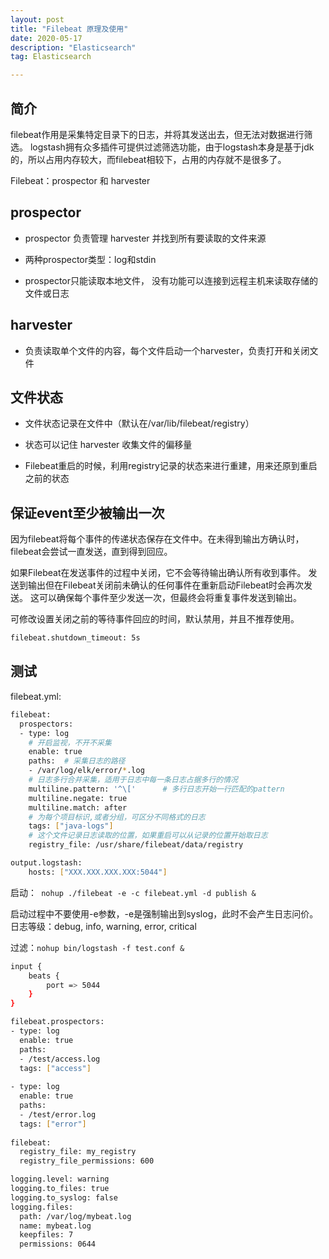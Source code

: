 ```yaml
---
layout: post
title: "Filebeat 原理及使用"
date: 2020-05-17
description: "Elasticsearch"
tag: Elasticsearch

---
```



## 简介

filebeat作用是采集特定目录下的日志，并将其发送出去，但无法对数据进行筛选。
logstash拥有众多插件可提供过滤筛选功能，由于logstash本身是基于jdk的，所以占用内存较大，而filebeat相较下，占用的内存就不是很多了。

Filebeat：prospector 和 harvester

## prospector

- prospector 负责管理 harvester 并找到所有要读取的文件来源

- 两种prospector类型：log和stdin

- prospector只能读取本地文件， 没有功能可以连接到远程主机来读取存储的文件或日志


## harvester

- 负责读取单个文件的内容，每个文件启动一个harvester，负责打开和关闭文件

## 文件状态

- 文件状态记录在文件中（默认在/var/lib/filebeat/registry）

- 状态可以记住 harvester 收集文件的偏移量

- Filebeat重启的时候，利用registry记录的状态来进行重建，用来还原到重启之前的状态


## 保证event至少被输出一次

因为filebeat将每个事件的传递状态保存在文件中。在未得到输出方确认时，filebeat会尝试一直发送，直到得到回应。

如果Filebeat在发送事件的过程中关闭，它不会等待输出确认所有收到事件。
发送到输出但在Filebeat关闭前未确认的任何事件在重新启动Filebeat时会再次发送。
这可以确保每个事件至少发送一次，但最终会将重复事件发送到输出。

可修改设置关闭之前的等待事件回应的时间，默认禁用，并且不推荐使用。
```sh
filebeat.shutdown_timeout: 5s
```

## 测试


filebeat.yml:

```sh
filebeat:
  prospectors:
  - type: log
    # 开启监视，不开不采集
    enable: true
    paths:  # 采集日志的路径
    - /var/log/elk/error/*.log
    # 日志多行合并采集，适用于日志中每一条日志占据多行的情况
    multiline.pattern: '^\['      # 多行日志开始一行匹配的pattern
    multiline.negate: true
    multiline.match: after
    # 为每个项目标识,或者分组，可区分不同格式的日志
    tags: ["java-logs"]
    # 这个文件记录日志读取的位置，如果重启可以从记录的位置开始取日志
    registry_file: /usr/share/filebeat/data/registry

output.logstash:
    hosts: ["XXX.XXX.XXX.XXX:5044"]
```
启动：` nohup ./filebeat -e -c filebeat.yml -d publish &`


启动过程中不要使用-e参数，-e是强制输出到syslog，此时不会产生日志问价。
日志等级：debug, info, warning, error, critical

过滤：`nohup bin/logstash -f test.conf &`
```sh
input {
	beats {
		port => 5044
	}
}
```

```sh
filebeat.prospectors:
- type: log
  enable: true
  paths:
  - /test/access.log
  tags: ["access"]
 
- type: log
  enable: true
  paths:
  - /test/error.log
  tags: ["error"]
  
filebeat:
  registry_file: my_registry
  registry_file_permissions: 600

logging.level: warning
logging.to_files: true
logging.to_syslog: false
logging.files:
  path: /var/log/mybeat.log
  name: mybeat.log
  keepfiles: 7
  permissions: 0644
```






